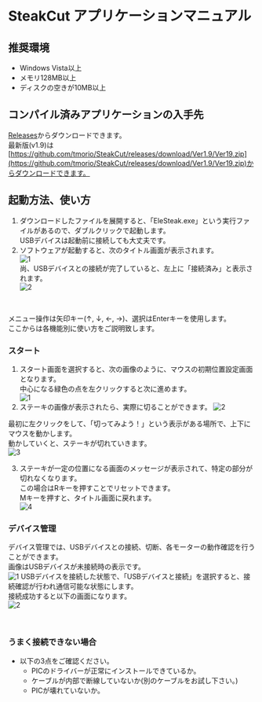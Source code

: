 # SteakCut アプリケーションマニュアル
## 推奨環境
- Windows Vista以上
- メモリ128MB以上
- ディスクの空きが10MB以上
## コンパイル済みアプリケーションの入手先
[Releases](https://github.com/tmorio/SteakCut/releases)からダウンロードできます。  
最新版(v1.9)は[https://github.com/tmorio/SteakCut/releases/download/Ver1.9/Ver19.zip](https://github.com/tmorio/SteakCut/releases/download/Ver1.9/Ver19.zip)からダウンロードできます。
## 起動方法、使い方
1. ダウンロードしたファイルを展開すると、「EleSteak.exe」という実行ファイルがあるので、ダブルクリックで起動します。  
USBデバイスは起動前に接続しても大丈夫です。  
2. ソフトウェアが起動すると、次のタイトル画面が表示されます。  
![1](https://github.com/tmorio/SteakCut/blob/master/manual/img/Title1.png?raw=true "1")   
尚、USBデバイスとの接続が完了していると、左上に「接続済み」と表示されます。  
![2](https://github.com/tmorio/SteakCut/blob/master/manual/img/Title2.png?raw=true "2") 

<br/>

メニュー操作は矢印キー(↑, ↓, ←, →)、選択はEnterキーを使用します。  
ここからは各機能別に使い方をご説明致します。  

### スタート
1. スタート画面を選択すると、次の画像のように、マウスの初期位置設定画面となります。  
中心になる緑色の点を左クリックすると次に進めます。  
![1](https://github.com/tmorio/SteakCut/blob/master/manual/img/Start1.png?raw=true "1") 
2. ステーキの画像が表示されたら、実際に切ることができます。 
![2](https://github.com/tmorio/SteakCut/blob/master/manual/img/Start2.png?raw=true "2") 

最初に左クリックをして、「切ってみよう！」という表示がある場所で、上下にマウスを動かします。  
動かしていくと、ステーキが切れていきます。  
![3](https://github.com/tmorio/SteakCut/blob/master/manual/img/Start3.png?raw=true "3") 

3. ステーキが一定の位置になる画面のメッセージが表示されて、特定の部分が切れなくなります。  
この場合はRキーを押すことでリセットできます。  
Mキーを押すと、タイトル画面に戻れます。  
![4](https://github.com/tmorio/SteakCut/blob/master/manual/img/Start4.png?raw=true "4") 

### デバイス管理
デバイス管理では、USBデバイスとの接続、切断、各モーターの動作確認を行うことができます。  
画像はUSBデバイスが未接続時の表示です。  
![1](https://github.com/tmorio/SteakCut/blob/master/manual/img/Title3.png?raw=true "1") 
USBデバイスを接続した状態で、「USBデバイスと接続」を選択すると、接続確認が行われ通信可能な状態にします。  
接続成功すると以下の画面になります。  
![2](https://github.com/tmorio/SteakCut/blob/master/manual/img/Title4.png?raw=true "2") 

<br />

### うまく接続できない場合
- 以下の3点をご確認ください。
  - PICのドライバーが正常にインストールできているか。
  - ケーブルが内部で断線していないか(別のケーブルをお試し下さい。)
  - PICが壊れていないか。
